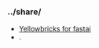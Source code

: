 ### ../share/

- [Yellowbricks for fastai](https://github.com/mistn/mistn.github.io/blob/master/nbs/fastai_yellowbrics.ipynb)
- . 

